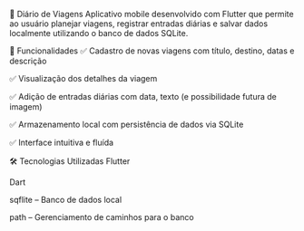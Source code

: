 📘 Diário de Viagens
Aplicativo mobile desenvolvido com Flutter que permite ao usuário planejar viagens, registrar entradas diárias e salvar dados localmente utilizando o banco de dados SQLite.

🚀 Funcionalidades
✅ Cadastro de novas viagens com título, destino, datas e descrição

✅ Visualização dos detalhes da viagem

✅ Adição de entradas diárias com data, texto (e possibilidade futura de imagem)

✅ Armazenamento local com persistência de dados via SQLite

✅ Interface intuitiva e fluída

🛠️ Tecnologias Utilizadas
Flutter

Dart

sqflite – Banco de dados local

path – Gerenciamento de caminhos para o banco


